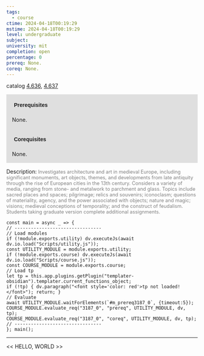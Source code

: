 ```yaml
---
tags:
  - course
ctime: 2024-04-18T00:19:29
mstime: 2024-04-18T00:19:29
level: undergraduate
subject: 
university: mit
completion: open
percentage: 0
prereq: None.
coreq: None.
---
```


catalog [4.636](http://student.mit.edu/catalog/m4f.html#4.636), [4.637](http://student.mit.edu/catalog/m4f.html#4.637)

<span style="display: block; padding: 15px; background-color: rgb(100, 100, 100, 0.2);"><font id="m_prereq3187_0" style="display: block; font-family: Arial, sans-serif; font-weight: bold; padding: 5px">Prerequisites</font><br><span id="prereq3187_0">None.</span></span>
<span style="display: block; padding: 15px; background-color: rgb(100, 100, 100, 0.2);"><font id="m_coreq3187_0" style="display: block; font-family: Arial, sans-serif; font-weight: bold; padding: 5px">Corequisites</font><br><span id="coreq3187_0">None.</span></span>

<font style="">Description:</font>
<font style="color: grey; font-size: 0.8rem;">Investigates architecture and art in medieval Europe, including significant monuments, art objects, themes, and developments from late antiquity through the rise of European cities in the 13th century. Considers a variety of media, ranging from stone- and metalwork to parchment and glass. Topics include sacred places and spaces; pilgrimage; relics and souvenirs; iconoclasm; questions of materiality, agency, and the power associated with objects; nature and magic; visions; medieval conceptions of temporality; and the construct of feudalism. Students taking graduate version complete additional assignments.</font>

```dataviewjs
const main = async _ => {
// --------------------------------
// Load modules
if (!module.exports.utility) dv.executeJs(await dv.io.load("Scripts/utility.js"));
const UTILITY_MODULE = module.exports.utility;
if (!module.exports.course) dv.executeJs(await dv.io.load("Scripts/course.js"));
const COURSE_MODULE = module.exports.course;
// Load tp
let tp = this.app.plugins.getPlugin("templater-obsidian").templater.current_functions_object;
if (!tp) { dv.paragraph("<font style='color: red'>tp not loaded!</font>"); return; }
// Evaluate
await UTILITY_MODULE.waitForElements(`#m_prereq3187_0`, {timeout:5});
COURSE_MODULE.evaluate_req("3187_0", "prereq", UTILITY_MODULE, dv, tp);
COURSE_MODULE.evaluate_req("3187_0", "coreq", UTILITY_MODULE, dv, tp);
// --------------------------------
}; main();
```

---

<< HELLO, WORLD >>
